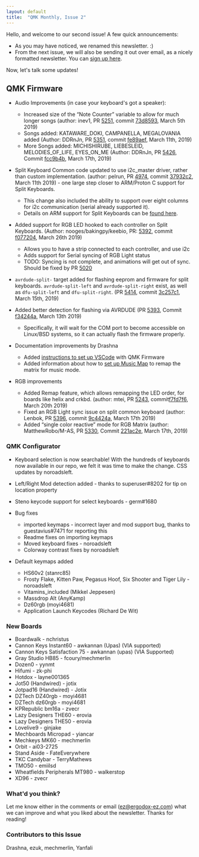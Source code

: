 ```yaml
---
layout: default
title:  "QMK Monthly, Issue 2"
---
```


Hello, and welcome to our second issue! A few quick announcements:

- As you may have noticed, we renamed this newsletter. :)
- From the next issue, we will also be sending it out over email, as a nicely formatted newsletter.
You can [sign up here](https://mailchi.mp/8d6307a6547b/qmk).

Now, let's talk some updates!

## QMK Firmware

- Audio Improvements (in case your keyboard's got a speaker):
    - Increased size of the “Note Counter” variable to allow for much longer songs (author: inev1, PR [5251](https://github.com/qmk/qmk_firmware/pull/5251), commit [73d8593](https://github.com/qmk/qmk_firmware/commit/73d8593352b910d9fba0953b54141875f0689486?w=1), March 5th 2019)
    - Songs added: KATAWARE_DOKI, CAMPANELLA, MEGALOVANIA added (Author: DDRnJn, PR [5351](https://github.com/qmk/qmk_firmware/pull/5351), commit [fe89aef](https://github.com/qmk/qmk_firmware/commit/fe89aef77476d76f3bfe4682b0e9c8a54c8b5329?w=1), March 11th, 2019)
    - More Songs added: MICHISHIRUBE, LIEBESLEID, MELODIES_OF_LIFE, EYES_ON_ME (Author: DDRnJn, PR [5426](https://github.com/qmk/qmk_firmware/pull/5426), Commit [fcc9b4b](https://github.com/qmk/qmk_firmware/commit/fcc9b4b8e7eed87d25d744e3891baf878816d427?w=1), March 17th, 2019)

- Split Keyboard Common code updated to use i2c_master driver, rather than custom implementation. (author: pelrun, PR [4974](https://github.com/qmk/qmk_firmware/pull/4974), commit [37932c2](https://github.com/qmk/qmk_firmware/commit/37932c293c15011f883a91e91ee02631ead44a2e?w=1), March 11th 2019) - one large step closer to ARM/Proton C support for Split Keyboards.
    - This change also included the ability to support over eight columns for i2c communication (serial already supported it).
    - Details on ARM support for Split Keyboards can be [found here](https://github.com/qmk/qmk_firmware/issues/4254).

- Added support for RGB LED hooked to each controller on Split Keyboards.  (Author: nooges/bakingpy/keebio, PR: [5392](https://github.com/qmk/qmk_firmware/pull/5392), commit [f077204](https://github.com/qmk/qmk_firmware/commit/f077204fae729e66f8dfa16db82263ff2ff84d59?w=1), March 26th 2019)
    - Allows you to have a strip connected to each controller, and use i2c
    - Adds support for Serial syncing of RGB Light status
    - TODO: Syncing is not complete, and animations will get out of sync. Should be fixed by PR [5020](https://github.com/qmk/qmk_firmware/pull/5020)

- `avrdude-split-` target added for flashing eeprom and firmware for split keyboards. `avrdude-split-left` and `avrdude-split-right` exist, as well as `dfu-split-left` and `dfu-split-right`.  (PR [5414](https://github.com/qmk/qmk_firmware/pull/5414), commit [3c257c1](https://github.com/qmk/qmk_firmware/commit/3c257c1c6e1685a2ce37951c26d13bcb8fad749d?w=1), March 15th, 2019)
- Added better detection for flashing via AVRDUDE (PR [5393](https://github.com/qmk/qmk_firmware/pull/5393), Commit [f34244a](https://github.com/qmk/qmk_firmware/commit/f34244a871310fac4ab27f3fd75dc44626ed4eb9?w=1), March 13th 2019)
    - Specifically, it will wait for the COM port to become accessible on Linux/BSD systems, so it can actually flash the firmware properly.

- Documentation improvements by Drashna
    - Added [instructions to set up VSCode](https://docs.qmk.fm/#/other_vscode) with QMK Firmware
    - Added information about how to [set up Music Map](https://docs.qmk.fm/#/feature_audio?id=music-mask) to remap the matrix for music mode.

- RGB improvements
    - Added Remap feature, which allows remapping the LED order, for boards like helix and crkbd. (author: mtei, PR [5243](https://github.com/qmk/qmk_firmware/pull/5243), commit[f7fd7f6](https://github.com/qmk/qmk_firmware/commit/f7fd7f67bd1286a42326a6832627ef328252db0c?w=1), March 20th 2019)
    - Fixed an RGB Light sync issue on split common keyboard (author: Lenbok, PR [5396](https://github.com/qmk/qmk_firmware/pull/5396), commit [9c4424a](https://github.com/qmk/qmk_firmware/commit/9c4424ae2cd86002cd2f4140eff7108212ef884e?w=1), March 17th 2019)
    - Added “single color reactive” mode for RGB Matrix (author: MatthewRobo/M-AS, PR [5330](https://github.com/qmk/qmk_firmware/pull/5330), Commit [221ac2e](https://github.com/qmk/qmk_firmware/commit/221ac2eabbc73c9d59583c6d78c779bbfec0d7bc?w=1), March 17th, 2019)


### QMK Configurator

- Keyboard selection is now searchable! With the hundreds of keyboards now available in our repo, we felt it was time to make the change. CSS updates by noroadsleft.
- Left/Right Mod detection added - thanks to superuser#8202 for tip on location property
- Steno keycode support for select keyboards - germ#1680
- Bug fixes
    - imported keymaps - incorrect layer and mod support bug, thanks to guestavius#7471 for reporting this
    - Readme fixes on importing keymaps
    - Moved keyboard fixes - noroadsleft
    - Colorway contrast fixes by noroadsleft

- Default keymaps added
    - HS60v2 (stanrc85)
    - Frosty Flake, Kitten Paw, Pegasus Hoof, Six Shooter and Tiger Lily - noroadsleft
    - Vitamins_included (Mikkel Jeppesen)
    - Massdrop Alt (AnyKamp)
    - Dz60rgb (moyi4681)
    - Application Launch Keycodes (Richard De Wit)



### New Boards

- Boardwalk - nchristus
- Cannon Keys Instant60 - awkannan (Upas) (VIA supported)
- Cannon Keys Satisfaction 75 - awkannan (upas) (VIA Supported)
- Gray Studio HB85 - fcoury/mechmerlin
- Dozen0 - yynmt
- Hifumi - zk-phi
- Hotdox - layne001365
- Jot50 (Handwired) - jotix
- Jotpad16 (Handwired) - Jotix
- DZTech DZ40rgb - moyi4681
- DZTech dz60rgb - moyi4681
- KPRepublic bm16a - zvecr
- Lazy Designers THE60 - erovia
- Lazy Designers THE50 - erovia
- Lovelive9 - ginjake
- Mechboards Micropad - yiancar
- Mechkeys MK60 - mechmerlin
- Orbit - ai03-2725
- Stand Aside - FateEverywhere
- TKC Candybar - TerryMathews
- TMO50 - emiilsd
- Wheatfields Peripherals MT980 - walkerstop
- XD96 - zvecr

### What'd you think?

Let me know either in the comments or email (ez@ergodox-ez.com) what we can improve and what you liked about the newsletter. Thanks for reading!

### Contributors to this Issue

Drashna, ezuk, mechmerlin, Yanfali
